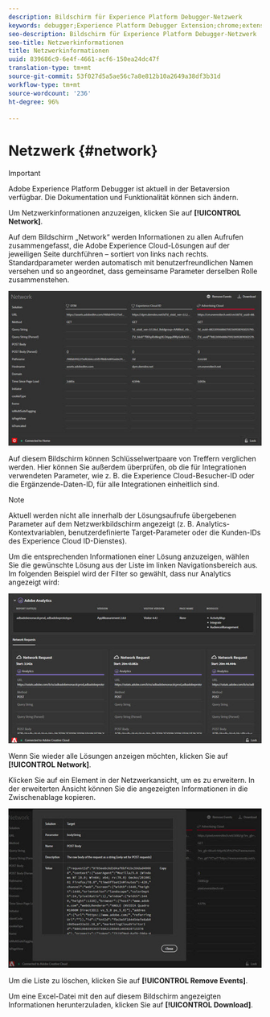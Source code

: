 ```yaml
---
description: Bildschirm für Experience Platform Debugger-Netzwerk
keywords: debugger;Experience Platform Debugger Extension;chrome;extension;network;information
seo-description: Bildschirm für Experience Platform Debugger-Netzwerk
seo-title: Netzwerkinformationen
title: Netzwerkinformationen
uuid: 839686c9-6e4f-4661-acf6-150ea24dc47f
translation-type: tm+mt
source-git-commit: 53f027d5a5ae56c7a8e812b10a2649a38df3b31d
workflow-type: tm+mt
source-wordcount: '236'
ht-degree: 96%

---
```



# Netzwerk {#network}

>[!IMPORTANT]
>
>Adobe Experience Platform Debugger ist aktuell in der Betaversion verfügbar. Die Dokumentation und Funktionalität können sich ändern.

Um Netzwerkinformationen anzuzeigen, klicken Sie auf **[!UICONTROL Network]**.

Auf dem Bildschirm „Network“ werden Informationen zu allen Aufrufen zusammengefasst, die Adobe Experience Cloud-Lösungen auf der jeweiligen Seite durchführen – sortiert von links nach rechts. Standardparameter werden automatisch mit benutzerfreundlichen Namen versehen und so angeordnet, dass gemeinsame Parameter derselben Rolle zusammenstehen.

![](assets/network.jpg)

Auf diesem Bildschirm können Schlüsselwertpaare von Treffern verglichen werden. Hier können Sie außerdem überprüfen, ob die für Integrationen verwendeten Parameter, wie z. B. die Experience Cloud-Besucher-ID oder die Ergänzende-Daten-ID, für alle Integrationen einheitlich sind.

>[!NOTE]
>
>Aktuell werden nicht alle innerhalb der Lösungsaufrufe übergebenen Parameter auf dem Netzwerkbildschirm angezeigt (z. B. Analytics-Kontextvariablen, benutzerdefinierte Target-Parameter oder die Kunden-IDs des Experience Cloud ID-Dienstes).

Um die entsprechenden Informationen einer Lösung anzuzeigen, wählen Sie die gewünschte Lösung aus der Liste im linken Navigationsbereich aus. Im folgenden Beispiel wird der Filter so gewählt, dass nur Analytics angezeigt wird:

![](assets/network-analytics.jpg)

Wenn Sie wieder alle Lösungen anzeigen möchten, klicken Sie auf **[!UICONTROL Network]**.

Klicken Sie auf ein Element in der Netzwerkansicht, um es zu erweitern. In der erweiterten Ansicht können Sie die angezeigten Informationen in die Zwischenablage kopieren.

![](assets/network-expand.jpg)

<!--Use the icon at the top of each column to copy the server call URL to your clipboard, where you can paste it into another document for reference or debugging purposes.

![](assets/copy.jpg)-->

Um die Liste zu löschen, klicken Sie auf **[!UICONTROL Remove Events]**.

Um eine Excel-Datei mit den auf diesem Bildschirm angezeigten Informationen herunterzuladen, klicken Sie auf **[!UICONTROL Download]**.